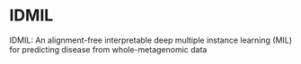 # IDMIL
IDMIL: An alignment-free interpretable deep multiple instance learning (MIL) for predicting disease from whole-metagenomic data
